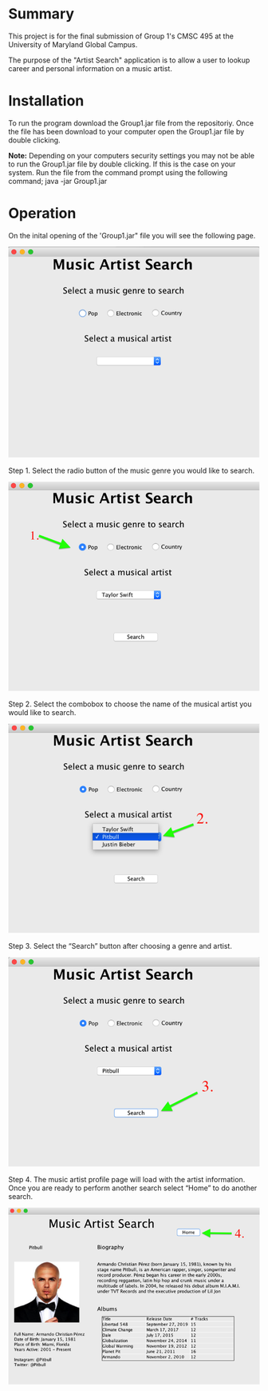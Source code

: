 # Summary
This project is for the final submission of Group 1's CMSC 495 at the University of Maryland Global Campus.

The purpose of the "Artist Search" application is to allow a user to lookup career and personal information on a music artist. 

# Installation
To run the program download the Group1.jar file from the repositoriy. Once the file has been download to your computer open the Group1.jar file by double clicking. 

**Note:** 
    Depending on your computers security settings you may not be able to run the Group1.jar file by double clicking. If this is the case on your system. Run the file from the command prompt using the following command; java -jar Group1.jar 

# Operation
On the inital opening of the 'Group1.jar" file you will see the following page.

![](/images/Home.png)

Step 1.  Select the radio button of the music genre you would like to search.

![](/images/HomeGenre.png)

Step 2.  Select the combobox to choose the name of the musical artist you would like to search.

![](/images/HomeArtist.png)

Step 3.  Select the “Search” button after choosing a genre and artist.

![](/images/Search.png)

Step 4.  The music artist profile page will load with the artist information. Once you are ready to perform another search select “Home” to do another search.

![](/images/Profile.png)










